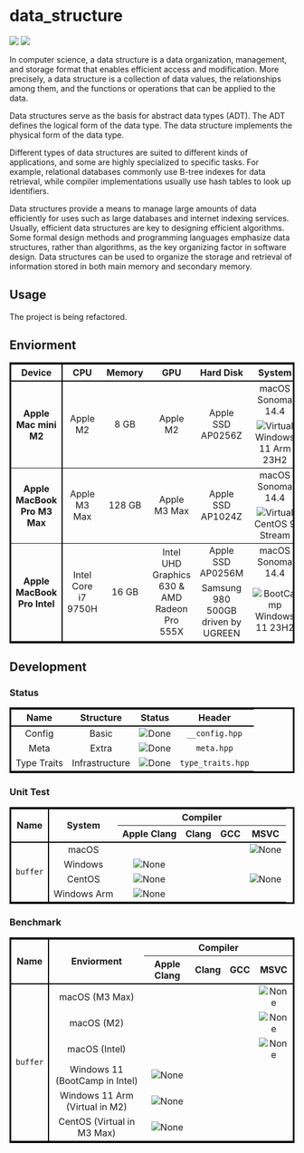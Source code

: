 # data_structure #

![](https://img.shields.io/badge/Refactoring-8A2BE2)
![](https://img.shields.io/badge/License-Apache%202.0-brightgreen)

In computer science, a data structure is a data organization, management, and storage format that enables efficient access and modification. More precisely, a data structure is a collection of data values, the relationships among them, and the functions or operations that can be applied to the data.

Data structures serve as the basis for abstract data types (ADT). The ADT defines the logical form of the data type. The data structure implements the physical form of the data type.

Different types of data structures are suited to different kinds of applications, and some are highly specialized to specific tasks. For example, relational databases commonly use B-tree indexes for data retrieval, while compiler implementations usually use hash tables to look up identifiers.

Data structures provide a means to manage large amounts of data efficiently for uses such as large databases and internet indexing services. Usually, efficient data structures are key to designing efficient algorithms. Some formal design methods and programming languages emphasize data structures, rather than algorithms, as the key organizing factor in software design. Data structures can be used to organize the storage and retrieval of information stored in both main memory and secondary memory.

## Usage ##

The project is being refactored.

## Enviorment ##

<table style="border: 3px solid #000">
<thead>
    <tr style="text-align: center; border-bottom: 2px solid #000;">
        <th style="border-right:2px solid #000">Device</th>
        <th>CPU</th>
        <th>Memory</th>
        <th>GPU</th>
        <th>Hard Disk</th>
        <th>System</th>
    </tr>
</thead>
<tr style="text-align: center;">
    <th rowspan="2" style="border-right:2px solid #000">Apple Mac mini M2</th>
    <td rowspan="2">Apple M2</td>
    <td rowspan="2">8 GB</td>
    <td rowspan="2">Apple M2</td>
    <td rowspan="2">Apple SSD AP0256Z</td>
    <td>macOS Sonoma 14.4</td>
</tr>
<tr style="text-align: center; border-bottom: 1.5px solid #000;">
    <td><img src="https://img.shields.io/badge/Virtual-black" alt="Virtual" />Windows 11 Arm 23H2</td>
</tr>
<tr style="text-align: center;">
    <th rowspan="2" style="border-right:2px solid #000">Apple MacBook Pro M3 Max</th>
    <td rowspan="2">Apple M3 Max</td>
    <td rowspan="2">128 GB</td>
    <td rowspan="2">Apple M3 Max</td>
    <td rowspan="2">Apple SSD AP1024Z</td>
    <td>macOS Sonoma 14.4</td>
</tr>
<tr style="text-align: center; border-bottom: 1.5px solid #000;">
    <td><img src="https://img.shields.io/badge/Virtual-black" alt="Virtual" />CentOS 9 Stream</td>
</tr>
<tr style="text-align: center;">
    <th rowspan="2" style="border-right:2px solid #000">Apple MacBook Pro Intel</th>
    <td rowspan="2">Intel Core i7 9750H</td>
    <td rowspan="2">16 GB</td>
    <td rowspan="2">Intel UHD Graphics 630 & AMD Radeon Pro 555X</td>
    <td>Apple SSD AP0256M</td>
    <td>macOS Sonoma 14.4</td>
</tr>
<tr style="text-align: center;">
    <td>Samsung 980 500GB driven by UGREEN</td>
    <td><img src="https://img.shields.io/badge/BootCamp-black" alt="BootCamp" />Windows 11 23H2</td>
</tr>
</table>

## Development ##

### Status ###

<table style="border: 3px solid #000">
<thead>
    <tr style="text-align: center; border-bottom: 2px solid #000;">
        <th>Name</th>
        <th>Structure</th>
        <th>Status</th>
        <th>Header</th>
    </tr>
</thead>
<tr style="text-align: center;">
    <td>Config</td>
    <td>Basic</td>
    <td><img src="https://img.shields.io/badge/Development-Done-green" alt="Done" /></td>
    <td><code>__config.hpp</code></td>
</tr>
<tr style="text-align: center;">
    <td>Meta</td>
    <td>Extra</td>
    <td><img src="https://img.shields.io/badge/Development-Under-blue" alt="Done" /></td>
    <td><code>meta.hpp</code></td>
</tr>
<tr style="text-align: center;">
    <td>Type Traits</td>
    <td>Infrastructure</td>
    <td><img src="https://img.shields.io/badge/Development-Done-green" alt="Done" /></td>
    <td><code>type_traits.hpp</code></td>
</tr>
</table>

### Unit Test ###

<table style="border: 3px solid #000">
<thead style="border-bottom: 2px solid #000;">
    <tr style="text-align: center;">
        <th rowspan="2" style="border-right:2px solid #000">Name</th>
        <th rowspan="2">System</th>
        <th colspan="4">Compiler</th>
    </tr>
    <tr style="text-align: center;">
        <th>Apple Clang</th>
        <th>Clang</th>
        <th>GCC</th>
        <th>MSVC</th>
    </tr>
</thead>
<tr style="text-align: center;">
    <td rowspan="4" style="border-right:2px solid #000"><code>buffer</code></td>
    <td>macOS</td>
    <td></td>
    <td></td>
    <td></td>
    <td><img src="https://img.shields.io/badge/None-gray" alt="None" /></td>
</tr>
<tr style="text-align: center;">
    <td>Windows</td>
    <td><img src="https://img.shields.io/badge/None-gray" alt="None" /></td>
    <td></td>
    <td></td>
    <td></td>
</tr>
<tr style="text-align: center;">
    <td>CentOS</td>
    <td><img src="https://img.shields.io/badge/None-gray" alt="None" /></td>
    <td></td>
    <td></td>
    <td><img src="https://img.shields.io/badge/None-gray" alt="None" /></td>
</tr>
<tr style="text-align: center;">
    <td>Windows Arm</td>
    <td><img src="https://img.shields.io/badge/None-gray" alt="None" /></td>
    <td></td>
    <td></td>
    <td></td>
</tr>
</table>

### Benchmark ###

<table style="border: 3px solid #000">
<thead style="border-bottom: 2px solid #000;">
    <tr style="text-align: center;">
        <th rowspan="2" style="border-right:2px solid #000">Name</th>
        <th rowspan="2">Enviorment</th>
        <th colspan="4">Compiler</th>
    </tr>
    <tr style="text-align: center;">
        <th>Apple Clang</th>
        <th>Clang</th>
        <th>GCC</th>
        <th>MSVC</th>
    </tr>
</thead>
<tr style="text-align: center;">
    <td rowspan="6" style="border-right:2px solid #000"><code>buffer</code></td>
    <td>macOS (M3 Max)</td>
    <td></td>
    <td></td>
    <td></td>
    <td><img src="https://img.shields.io/badge/None-gray" alt="None" /></td>
</tr>
<tr style="text-align: center;">
    <td>macOS (M2)</td>
    <td></td>
    <td></td>
    <td></td>
    <td><img src="https://img.shields.io/badge/None-gray" alt="None" /></td>
</tr>
<tr style="text-align: center;">
    <td>macOS (Intel)</td>
    <td></td>
    <td></td>
    <td></td>
    <td><img src="https://img.shields.io/badge/None-gray" alt="None" /></td>
</tr>
<tr style="text-align: center;">
    <td>Windows 11 (BootCamp in Intel)</td>
    <td><img src="https://img.shields.io/badge/None-gray" alt="None" /></td>
    <td></td>
    <td></td>
</tr>
<tr style="text-align: center;">
    <td>Windows 11 Arm (Virtual in M2)</td>
    <td><img src="https://img.shields.io/badge/None-gray" alt="None" /></td>
    <td></td>
    <td></td>
</tr>
<tr style="text-align: center;">
    <td>CentOS (Virtual in M3 Max)</td>
    <td><img src="https://img.shields.io/badge/None-gray" alt="None" /></td>
    <td></td>
    <td></td>
</tr>
</table>